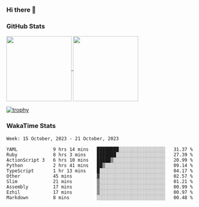 ### Hi there 👋

### GitHub Stats

<a href="https://github.com/anuraghazra/github-readme-stats">
  <img align="center" height="170px" src="https://github-readme-stats.vercel.app/api/top-langs/?username=tksfjt1024&layout=compact&count_private=true&show_icons=true&show_icons=true&theme=graywhite" />
</a>
<a href="https://github.com/anuraghazra/github-readme-stats">
  <img align="center" height="170px" src="https://github-readme-stats.vercel.app/api?username=tksfjt1024&count_private=true&show_icons=true&show_icons=true&theme=graywhite" />
</a>

[![trophy](https://github-profile-trophy.vercel.app/?username=tksfjt1024)](https://github.com/ryo-ma/github-profile-trophy)

### WakaTime Stats

<!--START_SECTION:waka-->
```text
Week: 15 October, 2023 - 21 October, 2023

YAML             9 hrs 14 mins   ████████░░░░░░░░░░░░░░░░░   31.37 % 
Ruby             8 hrs 3 mins    ███████░░░░░░░░░░░░░░░░░░   27.39 % 
ActionScript 3   6 hrs 10 mins   █████▒░░░░░░░░░░░░░░░░░░░   20.99 % 
Python           2 hrs 41 mins   ██▒░░░░░░░░░░░░░░░░░░░░░░   09.14 % 
TypeScript       1 hr 13 mins    █░░░░░░░░░░░░░░░░░░░░░░░░   04.17 % 
Other            45 mins         ▓░░░░░░░░░░░░░░░░░░░░░░░░   02.57 % 
Slim             21 mins         ▒░░░░░░░░░░░░░░░░░░░░░░░░   01.21 % 
Assembly         17 mins         ▒░░░░░░░░░░░░░░░░░░░░░░░░   00.99 % 
Ezhil            17 mins         ▒░░░░░░░░░░░░░░░░░░░░░░░░   00.97 % 
Markdown         8 mins          ░░░░░░░░░░░░░░░░░░░░░░░░░   00.48 % 
```
<!--END_SECTION:waka-->
